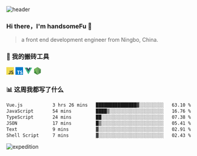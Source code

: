 ![header](https://raw.githubusercontent.com/fzq1998/fzq1998/master/header.png)

### Hi there，I'm handsomeFu 👋

> a front end development engineer from Ningbo, China.

### 🔧 我的搬砖工具
<code><img height="20" src="https://raw.githubusercontent.com/github/explore/80688e429a7d4ef2fca1e82350fe8e3517d3494d/topics/javascript/javascript.png" alt="javascript"></code>
<code><img height="20" src="https://raw.githubusercontent.com/github/explore/80688e429a7d4ef2fca1e82350fe8e3517d3494d/topics/typescript/typescript.png" alt="typescript"></code>
<code><img height="20" src="https://raw.githubusercontent.com/github/explore/80688e429a7d4ef2fca1e82350fe8e3517d3494d/topics/vue/vue.png" alt="vue"></code>
<code><img height="20" src="https://raw.githubusercontent.com/github/explore/80688e429a7d4ef2fca1e82350fe8e3517d3494d/topics/nodejs/nodejs.png" alt="nodejs"></code>



### 📊 这周我都写了什么
<!--START_SECTION:waka-->

```text
Vue.js           3 hrs 26 mins   ███████████████▓░░░░░░░░░   63.10 %
JavaScript       54 mins         ████▒░░░░░░░░░░░░░░░░░░░░   16.76 %
TypeScript       24 mins         ██░░░░░░░░░░░░░░░░░░░░░░░   07.38 %
JSON             17 mins         █▒░░░░░░░░░░░░░░░░░░░░░░░   05.41 %
Text             9 mins          ▓░░░░░░░░░░░░░░░░░░░░░░░░   02.91 %
Shell Script     7 mins          ▓░░░░░░░░░░░░░░░░░░░░░░░░   02.43 %
```

<!--END_SECTION:waka-->


![expedition](https://raw.githubusercontent.com/fzq1998/fzq1998/master/expedition.gif)

